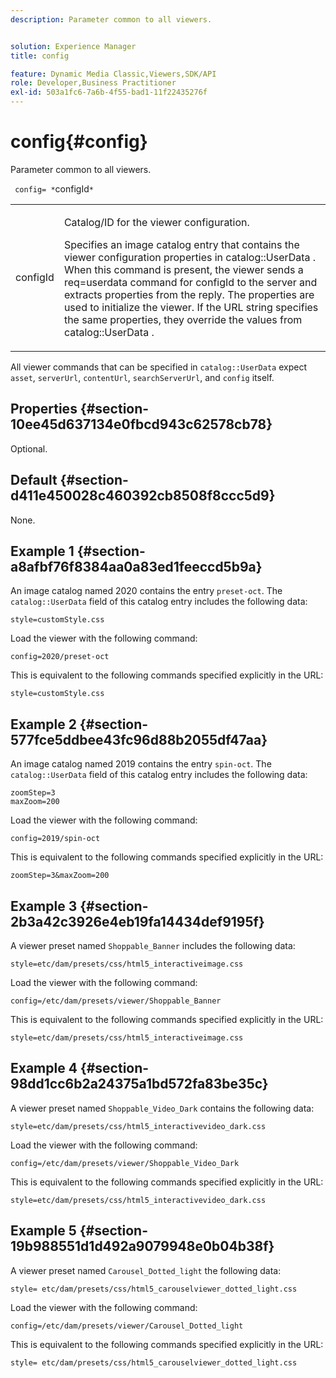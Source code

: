 ```yaml
---
description: Parameter common to all viewers.


solution: Experience Manager
title: config

feature: Dynamic Media Classic,Viewers,SDK/API
role: Developer,Business Practitioner
exl-id: 503a1fc6-7a6b-4f55-bad1-11f22435276f
---
```

# config{#config}

Parameter common to all viewers.

 ` config= *`configId`*`

<table id="table_9B98C97485DD4DEB8A6ECBCE8DF6B886"> 
 <tbody> 
  <tr> 
   <td colname="col1"> <p> <span class="codeph"> <span class="varname"> configId </span> </span> </p> </td> 
   <td colname="col2"> <p>Catalog/ID for the viewer configuration. </p> <p> Specifies an image catalog entry that contains the viewer configuration properties in <span class="codeph"> catalog::UserData </span>. When this command is present, the viewer sends a <span class="codeph"> req=userdata </span> command for <span class="codeph"> configId </span> to the server and extracts properties from the reply. The properties are used to initialize the viewer. If the URL string specifies the same properties, they override the values from <span class="codeph"> catalog::UserData </span>. </p> </td> 
  </tr> 
 </tbody> 
</table>

All viewer commands that can be specified in `catalog::UserData` expect `asset`, `serverUrl`, `contentUrl`, `searchServerUrl`, and `config` itself.

## Properties {#section-10ee45d637134e0fbcd943c62578cb78}

Optional.

## Default {#section-d411e450028c460392cb8508f8ccc5d9}

None.

## Example 1 {#section-a8afbf76f8384aa0a83ed1feeccd5b9a}

An image catalog named 2020 contains the entry `preset-oct`. The `catalog::UserData` field of this catalog entry includes the following data:

```
style=customStyle.css
```

Load the viewer with the following command:

```
config=2020/preset-oct
```

This is equivalent to the following commands specified explicitly in the URL:

```
style=customStyle.css
```

## Example 2 {#section-577fce5ddbee43fc96d88b2055df47aa}

An image catalog named 2019 contains the entry `spin-oct`. The `catalog::UserData` field of this catalog entry includes the following data:

```
zoomStep=3 
maxZoom=200
```

Load the viewer with the following command:

```
config=2019/spin-oct
```

This is equivalent to the following commands specified explicitly in the URL:

```
zoomStep=3&maxZoom=200
```

## Example 3 {#section-2b3a42c3926e4eb19fa14434def9195f}

A viewer preset named `Shoppable_Banner` includes the following data:

```
style=etc/dam/presets/css/html5_interactiveimage.css
```

Load the viewer with the following command:

```
config=/etc/dam/presets/viewer/Shoppable_Banner
```

This is equivalent to the following commands specified explicitly in the URL:

`style=etc/dam/presets/css/html5_interactiveimage.css`

## Example 4 {#section-98dd1cc6b2a24375a1bd572fa83be35c}

A viewer preset named `Shoppable_Video_Dark` contains the following data:

```
style=etc/dam/presets/css/html5_interactivevideo_dark.css
```

Load the viewer with the following command:

```
config=/etc/dam/presets/viewer/Shoppable_Video_Dark
```

This is equivalent to the following commands specified explicitly in the URL:

```
style=etc/dam/presets/css/html5_interactivevideo_dark.css
```

## Example 5 {#section-19b988551d1d492a9079948e0b04b38f}

A viewer preset named `Carousel_Dotted_light` the following data:

```
style= etc/dam/presets/css/html5_carouselviewer_dotted_light.css
```

Load the viewer with the following command:

```
config=/etc/dam/presets/viewer/Carousel_Dotted_light
```

This is equivalent to the following commands specified explicitly in the URL:

```
style= etc/dam/presets/css/html5_carouselviewer_dotted_light.css
```
